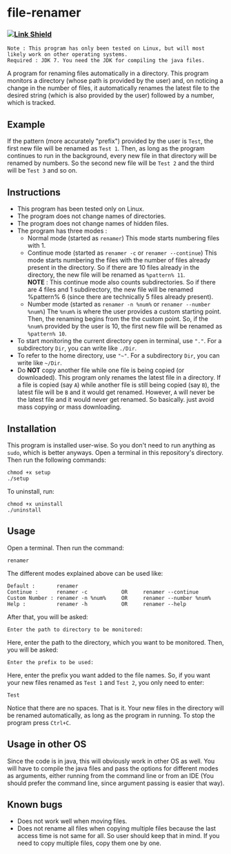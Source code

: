 # file-renamer
### [![Link Shield](https://img.shields.io/badge/required-JDK%207-red.svg)](https://docs.oracle.com/javase/7/docs/api/java/nio/file/attribute/BasicFileAttributes.html)
```
Note : This program has only been tested on Linux, but will most likely work on other operating systems.
Required : JDK 7. You need the JDK for compiling the java files.
```
A program for renaming files automatically in a directory. This program monitors a directory (whose path is provided by the user) and, on noticing a change in the number of files, it automatically renames the latest file to the desired string (which is also provided by the user) followed by a number, which is tracked.

## Example
If the pattern (more accurately "prefix") provided by the user is `Test`, the first new file will be renamed as `Test 1`. Then, as long as the program continues to run in the background, every new file in that directory will be renamed by numbers. So the second new file will be `Test 2` and the third will be `Test 3` and so on.

## Instructions
* This program has been tested only on Linux.
* The program does not change names of directories.
* The program does not change names of hidden files.
* The program has three modes :
  * Normal mode (started as `renamer`)
	This mode starts numbering files with 1.
  * Continue mode (started as `renamer -c` or `renamer --continue`)
	This mode starts numbering the files with the number of files already present in the directory. So if there are 10 files already in the directory, the new file will be renamed as `%pattern% 11`.
	<br>**NOTE** : This continue mode also counts subdirectories. So if there are 4 files and 1 subdirectory, the new file will be renamed %pattern% 6 (since there are technically 5 files already present).</br>
  * Number mode (started as `renamer -n %num%` or `renamer --number %num%`)
	The `%num%` is where the user provides a custom starting point. Then, the renaming begins from the the custom point. So, if the `%num%` provided by the user is 10, the first new file will be renamed as `%pattern% 10`.
* To start monitoring the current directory open in terminal, use `"."`. For a subdirectory `Dir`, you can write like `./Dir`.
* To refer to the home directory, use `"~"`. For a subdirectory `Dir`, you can write like `~/Dir`.
* Do **NOT** copy another file while one file is being copied (or downloaded). This program only renames the latest file in a directory. If a file is copied (say `A`) while another file is still being copied (say `B`), the latest file will be `B` and it would get renamed. However, `A` will never be the latest file and it would never get renamed. So basically. just avoid mass copying or mass downloading.

## Installation
This program is installed user-wise. So you don't need to run anything as `sudo`, which is better anyways.
Open a terminal in this repository's directory. Then run the following commands:
```
chmod +x setup
./setup
```
To uninstall, run:
```
chmod +x uninstall
./uninstall
```
## Usage
Open a terminal. Then run the command:
```
renamer
```
The different modes explained above can be used like:
```
Default :       renamer
Continue :      renamer -c           OR     renamer --continue
Custom Number : renamer -n %num%     OR     renamer --number %num%
Help :          renamer -h           OR     renamer --help
```
After that, you will be asked:
```
Enter the path to directory to be monitored:
```
Here, enter the path to the directory, which you want to be monitored. Then, you will be asked:
```
Enter the prefix to be used:
```
Here, enter the prefix you want added to the file names. So, if you want your new files renamed as `Test 1` and `Test 2`, you only need to enter:
```
Test
```
Notice that there are no spaces.
That is it. Your new files in the directory will be renamed automatically, as long as the program in running. To stop the program press `Ctrl+C`.

## Usage in other OS
Since the code is in java, this will obviously work in other OS as well. You will have to compile the java files and pass the options for different modes as arguments, either running from the command line or from an IDE (You should prefer the command line, since argument passing is easier that way). 

## Known bugs
* Does not work well when moving files.
* Does not rename all files when copying multiple files because the last access time is not same for all. So user should keep that in mind. If you need to copy multiple files, copy them one by one.